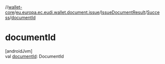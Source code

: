 //[wallet-core](../../../../index.md)/[eu.europa.ec.eudi.wallet.document.issue](../../index.md)/[IssueDocumentResult](../index.md)/[Success](index.md)/[documentId](document-id.md)

# documentId

[androidJvm]\
val [documentId](document-id.md): DocumentId
